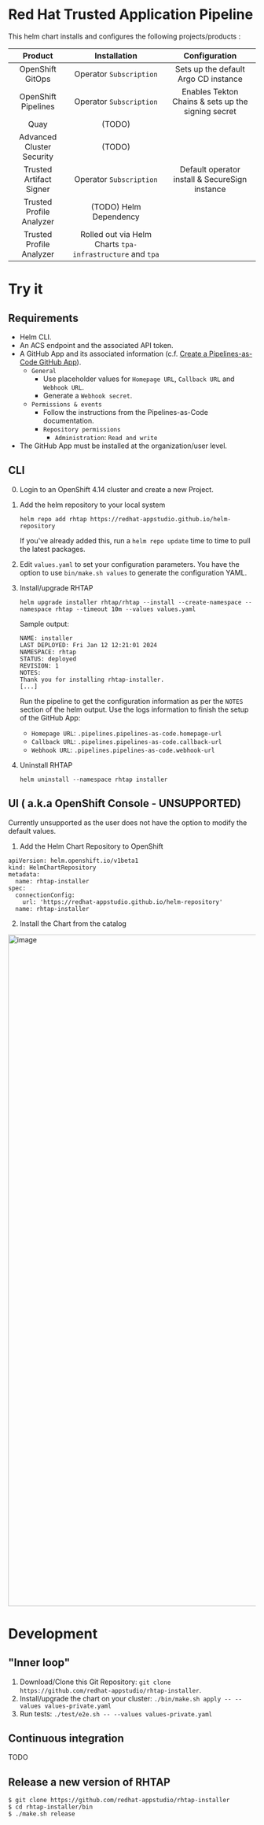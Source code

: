 # Red Hat Trusted Application Pipeline

This helm chart installs and configures the following projects/products :


|          Product          |                       Installation                        |                   Configuration                    |
| :-----------------------: | :-------------------------------------------------------: | :------------------------------------------------: |
|     OpenShift GitOps      |                  Operator `Subscription`                  |        Sets up the default Argo CD instance        |
|    OpenShift Pipelines    |                  Operator `Subscription`                  | Enables Tekton Chains & sets up the signing secret |
|           Quay            |                          (TODO)                           |                                                    |
| Advanced Cluster Security |                          (TODO)                           |                                                    |
|  Trusted Artifact Signer  |                  Operator `Subscription`                  |   Default operator install & SecureSign instance   |
| Trusted Profile Analyzer  |                  (TODO) Helm Dependency                   |                                                    |
| Trusted Profile Analyzer  | Rolled out via Helm Charts `tpa-infrastructure` and `tpa` |                                                    |

# Try it

## Requirements

* Helm CLI.
* An ACS endpoint and the associated API token.
* A GitHub App and its associated information (c.f. [Create a Pipelines-as-Code GitHub App](https://pipelinesascode.com/docs/install/github_apps/)).
  * `General`
    * Use placeholder values for `Homepage URL`, `Callback URL` and `Webhook URL`.
    * Generate a `Webhook secret`.
  * `Permissions & events`
    * Follow the instructions from the Pipelines-as-Code documentation.
    * `Repository permissions`
      * `Administration`: `Read and write`
* The GitHub App must be installed at the organization/user level.

## CLI

0. Login to an OpenShift 4.14 cluster and create a new Project.

1. Add the helm repository to your local system 

    `helm repo add rhtap https://redhat-appstudio.github.io/helm-repository`
    
    If you've already added this, run a `helm repo update` time to time to pull the latest packages.

2. Edit `values.yaml` to set your configuration parameters. You have the option to use `bin/make.sh values` to generate the configuration YAML.

3. Install/upgrade RHTAP

    `helm upgrade installer rhtap/rhtap --install --create-namespace --namespace rhtap --timeout 10m --values values.yaml`

    Sample output:
    
    ```
    NAME: installer
    LAST DEPLOYED: Fri Jan 12 12:21:01 2024
    NAMESPACE: rhtap
    STATUS: deployed
    REVISION: 1
    NOTES:
    Thank you for installing rhtap-installer.
    [...]
    ```

    Run the pipeline to get the configuration information as per the `NOTES` section of the helm output.
    Use the logs information to finish the setup of the GitHub App:
    * `Homepage URL`: `.pipelines.pipelines-as-code.homepage-url`
    * `Callback URL`: `.pipelines.pipelines-as-code.callback-url`
    * `Webhook URL`: `.pipelines.pipelines-as-code.webhook-url`

3. Uninstall RHTAP

    `helm uninstall --namespace rhtap installer`

## UI ( a.k.a OpenShift Console - UNSUPPORTED)

Currently unsupported as the user does not have the option to modify the default values.

1. Add the Helm Chart Repository to OpenShift 

```
apiVersion: helm.openshift.io/v1beta1
kind: HelmChartRepository
metadata:
  name: rhtap-installer
spec:
  connectionConfig:
    url: 'https://redhat-appstudio.github.io/helm-repository'
  name: rhtap-installer
```

2. Install the Chart from the catalog

<img width="1365" alt="image" src="https://user-images.githubusercontent.com/545280/283235252-c3dfc4d7-c11b-43ff-8a52-8b1321727b3e.png">


# Development

## "Inner loop"

1. Download/Clone this Git Repository: `git clone https://github.com/redhat-appstudio/rhtap-installer`.
2. Install/upgrade the chart on your cluster: `./bin/make.sh apply -- --values values-private.yaml`
3. Run tests: `./test/e2e.sh -- --values values-private.yaml`

## Continuous integration

TODO

## Release a new version of RHTAP

```
$ git clone https://github.com/redhat-appstudio/rhtap-installer
$ cd rhtap-installer/bin
$ ./make.sh release
```
